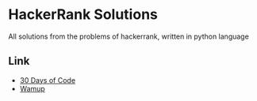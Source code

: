 # HackerRank Solutions
All  solutions from the problems of hackerrank, written in python language

## Link
- [30 Days of Code](https://www.hackerrank.com/domains/tutorials/30-days-of-code)
- [Wamup](https://www.hackerrank.com/domains/algorithms/warmup)
